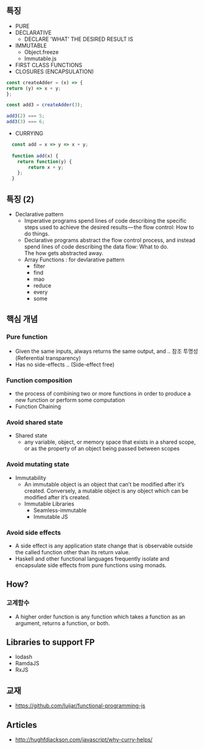 

## 특징

- PURE
- DECLARATIVE
  - DECLARE 'WHAT' THE DESIRED RESULT IS
- IMMUTABLE
  - Object.freeze
  - Immutable.js
- FIRST CLASS FUNCTIONS
- CLOSURES (ENCAPSULATION)
```js
const createAdder = (x) => {
return (y) => x + y;
};

const add3 = createAdder(3);

add3(2) === 5;
add3(3) === 6;
```
- CURRYING
```js
  const add = x => y => x + y;
  
  function add(x) {
  	return function(y) {
  		return x + y;
  	};
  }
```

## 특징 (2)

- Declarative pattern
  - Imperative programs spend lines of code describing the specific steps used to achieve the desired results — the flow control: How to do things.
  - Declarative programs abstract the flow control process, and instead spend lines of code describing the data flow: What to do. The how gets abstracted away.
  - Array Functions : for devlarative pattern
    - filter
    - find
    - mao
    - reduce
    - every
    - some


## 핵심 개념

### Pure function
  - Given the same inputs, always returns the same output, and .. 참조 투명성 (Referential transparency)
  - Has no side-effects .. (Side-effect free)
### Function composition
  - the process of combining two or more functions in order to produce a new function or perform some computation
  - Function Chaining
### Avoid shared state
  - Shared state
    - any variable, object, or memory space that exists in a shared scope, or as the property of an object being passed between scopes
### Avoid mutating state
  - Immutability
    - An immutable object is an object that can’t be modified after it’s created. Conversely, a mutable object is any object which can be modified after it’s created.
    - Immutable Libraries
      - Seamless-immutable
      - Immutable JS
### Avoid side effects
  - A side effect is any application state change that is observable outside the called function other than its return value. 
  - Haskell and other functional languages frequently isolate and encapsulate side effects from pure functions using monads.

## How?

### 고계함수
- A higher order function is any function which takes a function as an argument, returns a function, or both.

## Libraries to support FP

- lodash
- RamdaJS
- RxJS


## 교재

- https://github.com/luijar/functional-programming-js

## Articles

- http://hughfdjackson.com/javascript/why-curry-helps/